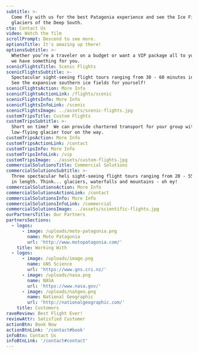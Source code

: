 ```yaml
---
subtitle: >-
  Come fly with us for the best Patagonia experience and see the Ice Fields and
  glaciers of the Deep South.
cta: Contact Us
video: Watch the film
scrollPrompt: Descend to see more.
optionsTitle: It's amazing up there!
optionsSubtitle: >-
  Whether you’re a traveler on a budget or want a VIP package all to yourself,
  we have something for you.
scenicFlightsTitle: Scenic Flights
scenicFlightsSubtitle: >-
  Spectacular sight-seeing flight tours ranging from 30 - 60 minutes in length.
  See the expansive southern ice fields for yourself!
scenicFlightsAction: More Info
scenicFlightsActionLink: /flights/scenic
scenicFlightsInfo: More Info
scenicFlightsInfoLink: /scenic
scenicFlightsImage: ../assets/scenic-flights.jpg
customTripsTitle: Custom Flights
customTripsSubtitle: >-
  Short on time?  We can provide chartered transport for your group with a
  low-flying glacier tour on the way.
customTripsAction: More Info
customTripsActionLink: /contact
customTripsInfo: More Info
customTripsInfoLink: /vip
customTripsImage: ../assets/custom-flights.jpg
commercialSolutionsTitle: Commercial Solutions
commercialSolutionsSubtitle: >-
  Three spectacular heli sight-seeing flight tours ranging from 20 - 55 minutes
  in length. Think... glaciers, waterfalls and mountains - oh my!
commercialSolutionsAction: More Info
commercialSolutionsActionLink: /contact
commercialSolutionsInfo: More Info
commercialSolutionsInfoLink: /commercial
commercialSolutionsImage: ../assets/scientific-flights.jpg
ourPartnersTitle: Our Partners
partnersSections:
  - logos:
      - image: /uploads/moto-patagonia.png
        name: Moto Patagonia
        url: 'http://www.motopatagonia.com/'
    title: Working With
  - logos:
      - image: /uploads/image.png
        name: GNS Science
        url: 'https://www.gns.cri.nz/'
      - image: /uploads/nasa.png
        name: NASA
        url: 'https://www.nasa.gov/'
      - image: /uploads/natgeo.png
        name: National Geographic
        url: 'http://nationalgeographic.com/'
    title: Customers
raveReview: Best Flight Ever!
reviewAttr: Satisfied Customer
actionBtn: Book Now
actionBtnLink: '/contact#book'
infoBtn: Contact Us
infoBtnLink: '/contact#contact'
---
```

